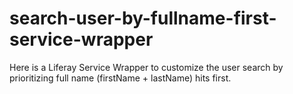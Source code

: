 # search-user-by-fullname-first-service-wrapper
Here is a Liferay Service Wrapper to customize the user search by prioritizing full name (firstName + lastName) hits first.
